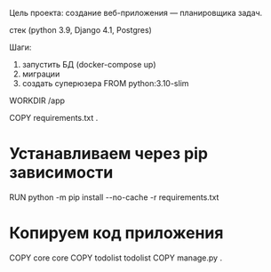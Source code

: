 Цель проекта: cоздание веб-приложения — планировщика задач.

стек (python 3.9, Django 4.1, Postgres)

Шаги:
1) запустить БД (docker-compose up)
2) миграции
3) создать суперюзера
FROM python:3.10-slim

WORKDIR /app

COPY requirements.txt .
# Устанавливаем через pip зависимости
RUN python -m pip install --no-cache -r requirements.txt
# Копируем код приложения
COPY core core
COPY todolist todolist
COPY manage.py .

